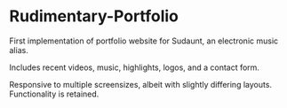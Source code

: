 # Rudimentary-Portfolio

First implementation of portfolio website for Sudaunt, an electronic music alias.

Includes recent videos, music, highlights, logos, and a contact form.

Responsive to multiple screensizes, albeit with slightly differing layouts.  Functionality is retained.
